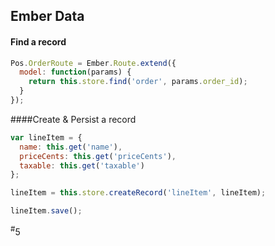 ##  Ember Data

#### Find a record
```javascript
Pos.OrderRoute = Ember.Route.extend({
  model: function(params) {
    return this.store.find('order', params.order_id);
  }
});
```
####Create & Persist a record
```javascript
var lineItem = {
  name: this.get('name'),
  priceCents: this.get('priceCents'),
  taxable: this.get('taxable')
};

lineItem = this.store.createRecord('lineItem', lineItem);

lineItem.save();
```


<div class="number"><sup>#</sup>5</div>
